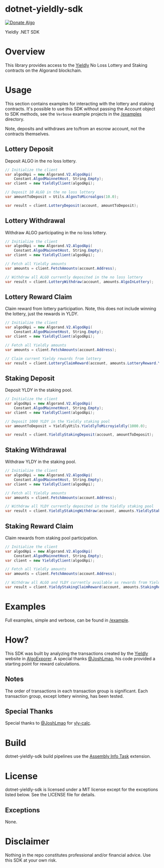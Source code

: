 # dotnet-yieldly-sdk
[![Donate Algo](https://img.shields.io/badge/Donate-ALGO-000000.svg?style=flat)](https://algoexplorer.io/address/EJMR773OGLFAJY5L2BCZKNA5PXLDJOWJK4ED4XDYTYH57CG3JMGQGI25DQ)

Yieldly .NET SDK

# Overview
This library provides access to the [Yieldly](https://app.yieldly.finance/) No Loss Lottery and Staking contracts on the Algorand blockchain.

# Usage
This section contains examples for interacting with the lottery and staking contracts. It's possible to use this SDK without passing the Account object to SDK methods, see the `Verbose` example projects in the [/examples](/examples) directory.

Note, deposits and withdraws are to/from an escrow account, not the contracts themselves. 

## Lottery Deposit
Deposit ALGO in the no loss lottery.

```C#
// Initialize the client
var algodApi = new Algorand.V2.AlgodApi(
	Constant.AlgodMainnetHost, String.Empty);
var client = new YieldlyClient(algodApi);

// Deposit 10 ALGO in the no loss lottery
var amountToDeposit = Utils.AlgosToMicroalgos(10.0);

var result = client.LotteryDeposit(account, amountToDeposit);
```

## Lottery Withdrawal
Withdraw ALGO participating in the no loss lottery.

```C#
// Initialize the client
var algodApi = new Algorand.V2.AlgodApi(
	Constant.AlgodMainnetHost, String.Empty);
var client = new YieldlyClient(algodApi);

// Fetch all Yieldly amounts
var amounts = client.FetchAmounts(account.Address);

// Withdraw all ALGO currently deposited in the no loss lottery
var result = client.LotteryWithdraw(account, amounts.AlgoInLottery);
```

## Lottery Reward Claim
Claim reward from lottery participation. Note, this does not include winning the lottery, just the rewards in YLDY.

```C#
// Initialize the client
var algodApi = new Algorand.V2.AlgodApi(
	Constant.AlgodMainnetHost, String.Empty);
var client = new YieldlyClient(algodApi);

// Fetch all Yieldly amounts
var amounts = client.FetchAmounts(account.Address);

// Claim current Yieldy rewards from lottery
var result = client.LotteryClaimReward(account, amounts.LotteryReward.Yieldly);
```

## Staking Deposit
Deposit YLDY in the staking pool.

```C#
// Initialize the client
var algodApi = new Algorand.V2.AlgodApi(
	Constant.AlgodMainnetHost, String.Empty);
var client = new YieldlyClient(algodApi);

// Deposit 1000 YLDY in the Yieldly staking pool
var amountToDeposit = YieldlyUtils.YieldlyToMicroyieldly(1000.0);

var result = client.YieldlyStakingDeposit(account, amountToDeposit);
```

## Staking Withdrawal
Withdraw YLDY in the staking pool.

```C#
// Initialize the client
var algodApi = new Algorand.V2.AlgodApi(
	Constant.AlgodMainnetHost, String.Empty);
var client = new YieldlyClient(algodApi);

// Fetch all Yieldly amounts
var amounts = client.FetchAmounts(account.Address);

// Withdraw all YLDY currently deposited in the Yieldly staking pool
var result = client.YieldlyStakingWithdraw(account, amounts.YieldlyStaked);
```

## Staking Reward Claim
Claim rewards from staking pool participation.

```C#
// Initialize the client
var algodApi = new Algorand.V2.AlgodApi(
	Constant.AlgodMainnetHost, String.Empty);
var client = new YieldlyClient(algodApi);

// Fetch all Yieldly amounts
var amounts = client.FetchAmounts(account.Address);

// Withdraw all ALGO and YLDY currently available as rewards from Yieldly staking pool participation
var result = client.YieldyStakingClaimReward(account, amounts.StakingReward);
```

# Examples
Full examples, simple and verbose, can be found in [/example](/example).

# How?
This SDK was built by analyzing the transactions created by the [Yieldly](https://app.yieldly.finance/) website in [AlgoExporer](https://algoexplorer.io/). A special thanks [@JoshLmao](https://github.com/JoshLmao), his code provided a starting point for reward calculations. 

## Notes
The order of transactions in each transaction group is significant. Each transaction group, except lottery winning, has been tested.

## Special Thanks
Special thanks to [@JoshLmao](https://github.com/JoshLmao) for [yly-calc](https://github.com/JoshLmao/ydly-calc/blob/main/src/js/YLDYCalculation.js).

# Build
dotnet-yieldly-sdk build pipelines use the [Assembly Info Task](https://github.com/BMuuN/vsts-assemblyinfo-task) extension.

# License
dotnet-yieldly-sdk is licensed under a MIT license except for the exceptions listed below. See the LICENSE file for details.

## Exceptions
None.

# Disclaimer
Nothing in the repo constitutes professional and/or financial advice. Use this SDK at your own risk.